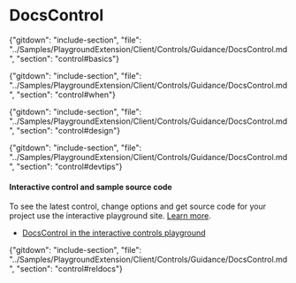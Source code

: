 ﻿# DocsControl

{"gitdown": "include-section", "file": "../Samples/PlaygroundExtension/Client/Controls/Guidance/DocsControl.md", "section": "control#basics"}

<!-- TODO get an IMAGE to embed here -->

<!-- TODO get an SAMPLE CODE to embed here -->

{"gitdown": "include-section", "file": "../Samples/PlaygroundExtension/Client/Controls/Guidance/DocsControl.md", "section": "control#when"}

{"gitdown": "include-section", "file": "../Samples/PlaygroundExtension/Client/Controls/Guidance/DocsControl.md", "section": "control#design"}

{"gitdown": "include-section", "file": "../Samples/PlaygroundExtension/Client/Controls/Guidance/DocsControl.md", "section": "control#devtips"}

#### Interactive control and sample source code
To see the latest control, change options and get source code for your project use the interactive playground site.  [Learn more](./top-extensions-controls-playground.md).

*  <a href="https://ms.portal.azure.com/?Microsoft_Azure_Playground=true#blade/Microsoft_Azure_Playground/ControlsIndexBlade/DocsControl_create_Playground" target="_blank">DocsControl in the interactive controls playground</a>

 


{"gitdown": "include-section", "file": "../Samples/PlaygroundExtension/Client/Controls/Guidance/DocsControl.md", "section": "control#reldocs"}
